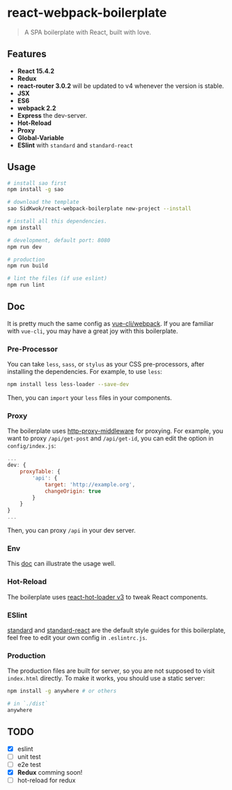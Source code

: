 # react-webpack-boilerplate

> A SPA boilerplate with React, built with love.

## Features
 - **React 15.4.2**
 - **Redux**
 - **react-router 3.0.2** will be updated to v4 whenever the version is stable.
 - **JSX**
 - **ES6**
 - **webpack 2.2**
 - **Express** the dev-server.
 - **Hot-Reload**
 - **Proxy**
 - **Global-Variable**
 - **ESlint** with `standard` and `standard-react`

## Usage

```bash
# install sao first
npm install -g sao

# download the template
sao SidKwok/react-webpack-boilerplate new-project --install

# install all this dependencies.
npm install

# development, default port: 8080
npm run dev

# production
npm run build

# lint the files (if use eslint)
npm run lint
```

## Doc
It is pretty much the same config as [vue-cli/webpack](https://github.com/vuejs-templates/webpack/tree/master/docs). If you are familiar with `vue-cli`, you may have a great joy with this boilerplate.

### Pre-Processor
You can take `less`, `sass`, or `stylus` as your CSS pre-processors, after installing the dependencies. For example, to use `less`:
```bash
npm install less less-loader --save-dev
```
Then, you can `import` your `less` files in your components.

### Proxy
The boilerplate uses [http-proxy-middleware](https://github.com/chimurai/http-proxy-middleware)  for proxying.
For example, you want to proxy `/api/get-post` and `/api/get-id`, you can edit the option in `config/index.js`:
```javascript
...
dev: {
    proxyTable: {
        'api': {
            target: 'http://example.org',
            changeOrigin: true
        }
    }
}
...
```
Then, you can proxy `/api` in your dev server.

### Env
This [doc](https://github.com/vuejs-templates/webpack/blob/master/docs/env.md) can illustrate the usage well.

### Hot-Reload
The boilerplate uses [react-hot-loader v3](https://github.com/gaearon/react-hot-loader/tree/next) to tweak React components.

### ESlint
[standard](https://github.com/feross/standard) and [standard-react](https://github.com/feross/standard-react) are the default style guides for this boilerplate, feel free to edit your own config in `.eslintrc.js`.

### Production
The production files are built for server, so you are not supposed to visit `index.html` directly. To make it works, you should use a static server:
```bash
npm install -g anywhere # or others

# in `./dist`
anywhere
```

## TODO
* [x] eslint
* [ ] unit test
* [ ] e2e test
* [x] **Redux** comming soon!
* [ ] hot-reload for redux
